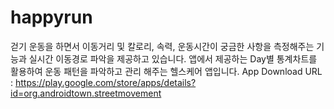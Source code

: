 # happyrun
걷기 운동을 하면서 이동거리 및 칼로리, 속력, 운동시간이 궁금한 사항을 측정해주는 기능과 실시간 이동경로 파악을 제공하고 있습니다. 
앱에서 제공하는 Day별 통계차트를 활용하여 운동 패턴을 파악하고 관리 해주는 헬스케어 앱입니다. 
App Download URL : https://play.google.com/store/apps/details?id=org.androidtown.streetmovement
